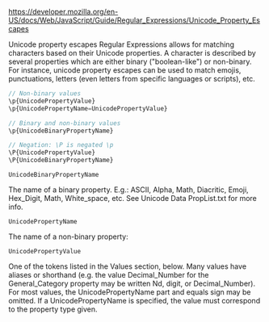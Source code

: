 https://developer.mozilla.org/en-US/docs/Web/JavaScript/Guide/Regular_Expressions/Unicode_Property_Escapes

Unicode property escapes Regular Expressions allows for matching characters
based on their Unicode properties. A character is described by several
properties which are either binary ("boolean-like") or non-binary. For
instance, unicode property escapes can be used to match emojis, punctuations,
letters (even letters from specific languages or scripts), etc.

```javascript
// Non-binary values
\p{UnicodePropertyValue}
\p{UnicodePropertyName=UnicodePropertyValue}

// Binary and non-binary values
\p{UnicodeBinaryPropertyName}

// Negation: \P is negated \p
\P{UnicodePropertyValue}
\P{UnicodeBinaryPropertyName}
```

`UnicodeBinaryPropertyName`

The name of a binary property. E.g.: ASCII, Alpha, Math, Diacritic, Emoji,
Hex_Digit, Math, White_space, etc. See Unicode Data PropList.txt for more info.

`UnicodePropertyName`

The name of a non-binary property:

`UnicodePropertyValue`

One of the tokens listed in the Values section, below. Many values have aliases
or shorthand (e.g. the value Decimal_Number for the General_Category property
may be written Nd, digit, or Decimal_Number). For most values, the
UnicodePropertyName part and equals sign may be omitted. If a
UnicodePropertyName is specified, the value must correspond to the property
type given.
